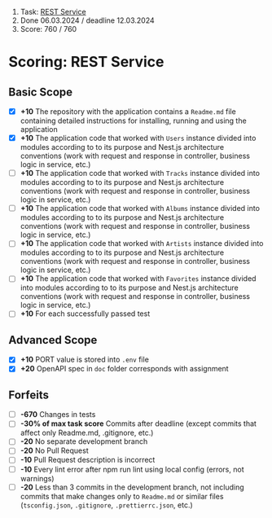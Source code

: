 1. Task: [REST Service](https://github.com/AlreadyBored/nodejs-assignments/blob/main/assignments/rest-service/assignment.md)
2. Done 06.03.2024 / deadline 12.03.2024
3. Score: 760 / 760

# Scoring: REST Service

## Basic Scope

- [X] **+10** The repository with the application contains a `Readme.md` file containing detailed instructions for installing, running and using the application
- [X] **+10** The application code that worked with `Users` instance divided into modules according to to its purpose and Nest.js architecture conventions (work with request and response in controller, business logic in service, etc.)
- [ ] **+10** The application code that worked with `Tracks` instance divided into modules according to to its purpose and Nest.js architecture conventions (work with request and response in controller, business logic in service, etc.)
- [ ] **+10** The application code that worked with `Albums` instance divided into modules according to to its purpose and Nest.js architecture conventions (work with request and response in controller, business logic in service, etc.)
- [ ] **+10** The application code that worked with `Artists` instance divided into modules according to to its purpose and Nest.js architecture conventions (work with request and response in controller, business logic in service, etc.)
- [ ] **+10** The application code that worked with `Favorites` instance divided into modules according to to its purpose and Nest.js architecture conventions (work with request and response in controller, business logic in service, etc.)
- [ ] **+10** For each successfully passed test

## Advanced Scope

- [X] **+10** PORT value is stored into `.env` file
- [X] **+20** OpenAPI spec in `doc` folder corresponds with assignment

## Forfeits

- [ ] **-670** Changes in tests
- [ ] **-30% of max task score** Commits after deadline (except commits that affect only Readme.md, .gitignore, etc.)
- [ ] **-20** No separate development branch
- [ ] **-20** No Pull Request
- [ ] **-10** Pull Request description is incorrect
- [ ] **-10** Every lint error after npm run lint using local config (errors, not warnings)
- [ ] **-20** Less than 3 commits in the development branch, not including commits that make changes only to `Readme.md` or similar files (`tsconfig.json`, `.gitignore`, `.prettierrc.json`, etc.)
